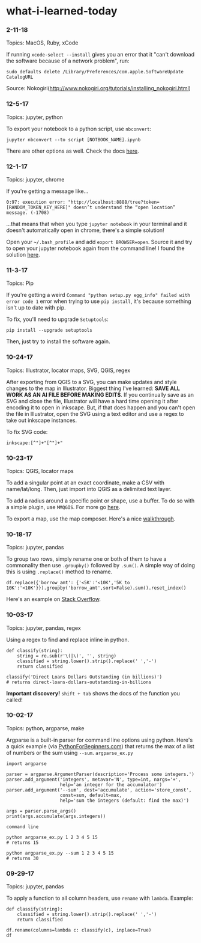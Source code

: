 # what-i-learned-today

### 2-11-18
Topics: MacOS, Ruby, xCode

If running `xcode-select --install` gives you an error that it "can't download the software because of a network problem", run:

```
sudo defaults delete /Library/Preferences/com.apple.SoftwareUpdate CatalogURL
```

Source: Nokogiri(http://www.nokogiri.org/tutorials/installing_nokogiri.html)

### 12-5-17
Topics: jupyter, python

To export your notebook to a python script, use `nbconvert`:

```
jupyter nbconvert --to script [NOTBOOK_NAME].ipynb
```

There are other options as well. Check the docs [here](http://nbconvert.readthedocs.io/en/stable/usage.html#).

### 12-1-17
Topics: jupyter, chrome

If you're getting a message like...

```
0:97: execution error: "http://localhost:8888/tree?token=[RANDOM_TOKEN_KEY_HERE]" doesn’t understand the “open location” message. (-1708)
```

...that means that when you type `jupyter notebook` in your terminal and it doesn't automatically open in chrome, there's a simple solution!

Open your `~/.bash_profile` and add `export BROWSER=open`. Source it and try to open your jupyter notebook again from the command line! I found the solution [here](https://github.com/conda/conda/issues/5408).

### 11-3-17
Topics: Pip

If you're getting a weird `Command "python setup.py egg_info" failed with error code 1` error when trying to use `pip install`, it's because something isn't up to date with pip.

To fix, you'll need to upgrade `Setuptools`:
```
pip install --upgrade setuptools
```

Then, just try to install the software again.

### 10-24-17
Topics: Illustrator, locator maps, SVG, QGIS, regex

After exporting from QGIS to a SVG, you can make updates and style changes to the map in Illustrator. Biggest thing I've learned: **SAVE ALL WORK AS AN AI FILE BEFORE MAKING EDITS**. If you continually save as an SVG and close the file, Illustrator will have a hard time opening it after encoding it to open in inkscape. But, if that does happen and you can't open the file in Illustrator, open the SVG using a text editor and use a regex to take out inkscape instances.

To fix SVG code:
```
inkscape:[^"]+"[^"]+"
```

### 10-23-17
Topics: QGIS, locator maps

To add a singular point at an exact coordinate, make a CSV with name/lat/long. Then, just import into QGIS as a delimited text layer.

To add a radius around a specific point or shape, use a buffer. To do so with a simple plugin, use `MMQGIS`. For more go [here](https://gis.stackexchange.com/questions/29509/how-to-draw-a-circle-with-a-set-radius).

To export a map, use the map composer. Here's a nice [walkthrough](http://docs.qgis.org/2.0/da/docs/training_manual/map_composer/map_composer.html).

### 10-18-17
Topics: jupyter, pandas

To group two rows, simply rename one or both of them to have a commonality then use `.groupby()` followed by `.sum()`. A simple way of doing this is using `.replace()` method to rename.

```
df.replace({'borrow_amt': {'<5K':'<10K','5K to 10K':'<10K'}}).groupby('borrow_amt',sort=False).sum().reset_index()
```

Here's an example on [Stack Overflow](https://stackoverflow.com/questions/37947479/pandas-sum-two-rows-of-dataframe-without-rearranging-dataframe).

### 10-03-17
Topics: jupyter, pandas, regex

Using a regex to find and replace inline in python.
```
def classify(string):
    string = re.sub(r'\(|\)', '', string)
    classified = string.lower().strip().replace(' ','-')
    return classified

classify('Direct Loans Dollars Outstanding (in billions)')
# returns direct-loans-dollars-outstanding-in-billions
```

**Important discovery!**
`shift + tab` shows the docs of the function you called!

### 10-02-17
Topics: python, argparse, make

Argparse is a built-in parser for command line options using python. Here's a quick example (via [PythonForBeginners.com](http://www.pythonforbeginners.com/argparse/argparse-tutorial)) that returns the max of a list of numbers or the sum using `--sum`.
`argparse_ex.py`
```
import argparse

parser = argparse.ArgumentParser(description='Process some integers.')
parser.add_argument('integers', metavar='N', type=int, nargs='+',
                    help='an integer for the accumulator')
parser.add_argument('--sum', dest='accumulate', action='store_const',
                    const=sum, default=max,
                    help='sum the integers (default: find the max)')

args = parser.parse_args()
print(args.accumulate(args.integers))
```

`command line`
```
python argparse_ex.py 1 2 3 4 5 15
# returns 15

python argparse_ex.py --sum 1 2 3 4 5 15
# returns 30
```

### 09-29-17
Topics: jupyter, pandas

To apply a function to all column headers, use `rename` with `lambda`.
Example:
```
def classify(string):
    classified = string.lower().strip().replace(' ','-')
    return classified

df.rename(columns=lambda c: classify(c), inplace=True)
df
```
